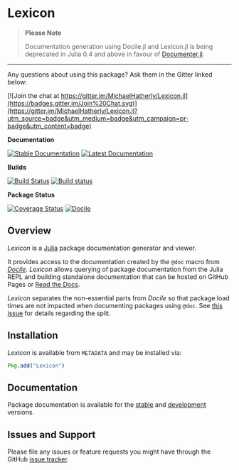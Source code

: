 # Lexicon

> **Please Note**
>
> Documentation generation using Docile.jl and Lexicon.jl is being deprecated in Julia
> 0.4 and above in favour of [Documenter.jl](https://github.com/MichaelHatherly/Documenter.jl).

---

Any questions about using this package? Ask them in the Gitter linked below:

[![Join the chat at https://gitter.im/MichaelHatherly/Lexicon.jl](https://badges.gitter.im/Join%20Chat.svg)](https://gitter.im/MichaelHatherly/Lexicon.jl?utm_source=badge&utm_medium=badge&utm_campaign=pr-badge&utm_content=badge)

**Documentation**

[![Stable Documentation][stable-docs-img]][stable-docs-url]
[![Latest Documentation][latest-docs-img]][latest-docs-url]

**Builds**

[![Build Status][travis-img]][travis-url]
[![Build status][appveyor-img]][appveyor-url]

**Package Status**

[![Coverage Status][coveralls-img]][coveralls-url]
[![Docile][pkgeval-img]][pkgeval-url]

## Overview

*Lexicon* is a [Julia](http://www.julialang.org) package documentation generator
and viewer.

It provides access to the documentation created by the `@doc` macro from
[*Docile*][docile-url]. *Lexicon* allows querying of package documentation from
the Julia REPL and building standalone documentation that can be hosted on GitHub
Pages or [Read the Docs](https://readthedocs.org/).

*Lexicon* separates the non-essential parts from *Docile* so that
package load times are not impacted when documenting packages using
`@doc`. See [this issue][issue-url] for details regarding the split.

## Installation

*Lexicon* is available from `METADATA` and may be installed via:

```julia
Pkg.add("Lexicon")
```

## Documentation

Package documentation is available for the [stable][stable-docs-url] and
[development][latest-docs-url] versions.

## Issues and Support

Please file any issues or feature requests you might have through the GitHub
[issue tracker][issue-tracker].

[travis-img]: https://travis-ci.org/MichaelHatherly/Lexicon.jl.svg?branch=master
[travis-url]: https://travis-ci.org/MichaelHatherly/Lexicon.jl

[appveyor-img]: https://ci.appveyor.com/api/projects/status/qmuv67ku625ioiwc/branch/master?svg=true
[appveyor-url]: https://ci.appveyor.com/project/MichaelHatherly/lexicon-jl/branch/master

[coveralls-img]: https://img.shields.io/coveralls/MichaelHatherly/Lexicon.jl.svg
[coveralls-url]: https://coveralls.io/r/MichaelHatherly/Lexicon.jl

[pkgeval-img]: http://pkg.julialang.org/badges/Lexicon_release.svg
[pkgeval-url]: http://pkg.julialang.org/?pkg=Lexicon&ver=release

[docile-url]: https://github.com/MichaelHatherly/Docile.jl

[issue-url]: https://github.com/MichaelHatherly/Docile.jl/issues/27

[issue-tracker]: https://github.com/MichaelHatherly/Lexicon.jl/issues

[latest-docs-img]: https://readthedocs.org/projects/lexiconjl/badge/?version=latest
[stable-docs-img]: https://readthedocs.org/projects/lexiconjl/badge/?version=stable

[latest-docs-url]: http://lexiconjl.readthedocs.org/en/latest/
[stable-docs-url]: http://lexiconjl.readthedocs.org/en/stable/
